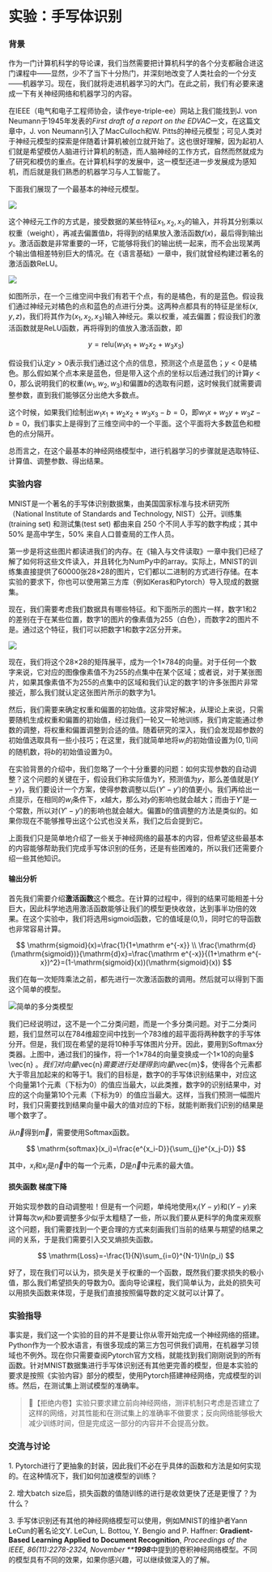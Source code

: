 # 实验：手写体识别

### 背景

作为一门计算机科学的导论课，我们当然需要把计算机科学的各个分支都融合进这门课程中——显然，少不了当下十分热门，并深刻地改变了人类社会的一个分支——机器学习。现在，我们就将走进机器学习的大门。在此之前，我们有必要来速成一下有关神经网络和机器学习的内容。

在IEEE（电气和电子工程师协会，读作eye-triple-ee）网站上我们能找到J. von Neumann于1945年发表的*First draft of a report on the EDVAC*一文，在这篇文章中，J. von Neumann引入了MacCulloch和W. Pitts的神经元模型；可见人类对于神经元模型的探索是伴随着计算机被创立就开始了。这也很好理解，因为起初人们就是希望模仿人脑进行计算机的制造，而人脑神经的工作方式，自然而然就成为了研究和模仿的重点。在计算机科学的发展中，这一模型还进一步发展成为感知机，而后就是我们熟悉的机器学习与人工智能了。

下面我们展现了一个最基本的神经元模型。

![](image/neutron_ggVweM_UZO.svg)

这个神经元工作的方式是，接受数据的某些特征$x_1,x_2,x_3$的输入，并将其分别乘以权重（weight），再减去偏置值$b$，将得到的结果放入激活函数$f(x)$，最后得到输出$y$。激活函数是非常重要的一环，它能够将我们的输出统一起来，而不会出现某两个输出值相差特别巨大的情况。在《语言基础》一章中，我们就曾经构建过著名的激活函数ReLU。

![](image/3dpoints_s-JBENNRYw.svg)

如图所示，在一个三维空间中我们有若干个点，有的是橘色，有的是蓝色。假设我们通过神经元对橘色的点和蓝色的点进行分类。这两种点都具有的特征是坐标$(x,y,z)$，我们将其作为$(x_1, x_2, x_3)$输入神经元。乘以权重，减去偏置；假设我们的激活函数就是ReLU函数，再将得到的值放入激活函数，即

$$
y=\mathrm {relu}(w_1x_1+w_2x_2+w_3x_3)
$$

假设我们认定$y>0$表示我们通过这个点的信息，预测这个点是蓝色；$y<0$是橘色。那么假如某个点本来是蓝色，但是带入这个点的坐标以后通过我们的计算$y<0$，那么说明我们的权重$(w_1, w_2, w_3)$和偏置$b$的选取有问题，这时候我们就需要调整参数，直到我们能够区分出绝大多数点。

这个时候，如果我们绘制出$w_1x_1+w_2x_2+w_3x_3-b=0$，即$w_1x+w_2y+w_3z-b=0$，我们事实上是得到了三维空间中的一个平面。这个平面将大多数蓝色和橙色的点分隔开。

总而言之，在这个最基本的神经网络模型中，进行机器学习的步骤就是选取特征、计算值、调整参数、得出结果。

### 实验内容

MNIST是一个著名的手写体识别数据集，由美国国家标准与技术研究所（National Institute of Standards and Technology, NIST）公开。训练集 (training set) 和测试集(test set) 都由来自 250 个不同人手写的数字构成；其中 50% 是高中学生，50% 来自人口普查局的工作人员。

第一步是将这些图片都读进我们的内存。在《输入与文件读取》一章中我们已经了解了如何将这些文件读入，并且转化为NumPy中的array。实际上，MNIST的训练集直接提供了60000张28×28的图片，它们都以二进制的方式进行存储。在本实验的要求下，你也可以使用第三方库（例如Keras和Pytorch）导入现成的数据集。

现在，我们需要考虑我们数据具有哪些特征。和下面所示的图片一样，数字1和2的差别在于在某些位置，数字1的图片的像素值为255（白色），而数字2的图片不是。通过这个特征，我们可以把数字1和数字2区分开来。

![](image/array12_1xH0tcTMCJ.svg)

现在，我们将这个28×28的矩阵展平，成为一个1×784的向量。对于任何一个数字来说，它对应的图像像素值不为255的点集中在某个区域；或者说，对于某张图片，如果其像素值不为255的点集中的区域和我们认定的数字1的许多张图片非常接近，那么我们就认定这张图片所示的数字为1。

然后，我们需要来确定权重和偏置的初始值。这非常好解决，从理论上来说，只需要随机生成权重和偏置的初始值，经过我们一轮又一轮地训练，我们肯定能通过参数的调整，将权重和偏置调整到合适的值。随着研究的深入，我们会发现超参数的初始值选取具有一些小技巧；在这里，我们就简单地将$w_i$的初始值设置为$(0, 1)$间的随机数，将$b$的初始值设置为$0$。

在实验背景的介绍中，我们忽略了一个十分重要的问题：如何实现参数的自动调整？这个问题的关键在于，假设我们称实际值为$Y$，预测值为$y$，那么差值就是$(Y-y)$，我们要设计一个方案，使得参数调整以后$(Y'-y')$的值更小。我们再给出一点提示，在相同的$w_i$条件下，$x$越大，那么对$y$的影响也就会越大；而由于$Y'$是一个常数，所以对$(Y'-y')$的影响也就会越大。偏置$b$的值调整的方法是类似的。如果你现在不能够推导出这个公式也没关系，我们之后会提到它。

上面我们只是简单地介绍了一些关于神经网络的最基本的内容，但希望这些最基本的内容能够帮助我们完成手写体识别的任务，还是有些困难的，所以我们还需要介绍一些其他知识。

#### 输出分析

首先我们需要介绍**激活函数**这个概念。在计算的过程中，得到的结果可能相差十分巨大，因此科学地选用激活函数能够让我们的模型更快收敛，达到事半功倍的效果。在这个实验中，我们将选用sigmoid函数，它的值域是(0,1)，同时它的导函数也非常容易计算。

$$
\mathrm{sigmoid}(x)=\frac{1}{1+\mathrm e^{-x}} \\ 
\frac{\mathrm{d}(\mathrm{sigmoid})}{\mathrm{d}x}=\frac{\mathrm e^{-x}}{(1+\mathrm e^{-x})^2}=(1-\mathrm{sigmoid}(x))(\mathrm{sigmoid}(x))
$$

我们在每一次矩阵乘法之前，都先进行一次激活函数的调用。然后就可以得到下面这个简单的模型。

![简单的多分类模型](image/model_kHFjPqDiia.svg "简单的多分类模型")

我们已经说明过，这不是一个二分类问题，而是一个多分类问题。对于二分类问题，我们显然可以在784维超空间中找到一个783维的超平面将两种数字的手写体分开。但是，我们现在希望的是将10种手写体图片分开。因此，要用到Softmax分类器。上图中，通过我们的操作，将一个1×784的向量变换成一个1×10的向量$ \vec{n}  $。我们对向量$\vec{n}$需要进行处理得到向量$\vec{m}$，使得各个元素都大于零且加起来的和等于1。我们的目标是，数字0的手写体识别结果中，对应这个向量第1个元素（下标为0）的值应当最大，以此类推，数字9的识别结果中，对应的这个向量第10个元素（下标为9）的值应当最大。这样，当我们预测一幅图片时，我们只需要找到结果向量中最大的值对应的下标，就能判断我们识别的结果是哪个数字了。

从$\vec{n}$得到$\vec{m}$，需要使用Softmax函数。

$$
\mathrm{softmax}(x_i)=\frac{e^{x_i-D}}{\sum_{j}e^{x_j-D}}
$$

其中，$x_i$和$x_j$是$\vec{n}$中的每一个元素，$D$是$\vec{n}$中元素的最大值。

#### 损失函数 梯度下降

开始实现参数的自动调整啦！但是有一个问题，单纯地使用$x_i(Y-y)$和$(Y-y)$来计算每次$w_i$和$b$要调整多少似乎太粗糙了一些，所以我们要从更科学的角度来观察这个问题，我们需要找到一个更合理的方式来刻画我们当前的结果与期望的结果之间的关系，于是我们需要引入交叉熵损失函数。

$$
\mathrm{Loss}=-\frac{1}{N}\sum_{i=0}^{N-1}\ln(p_i)
$$

好了，现在我们可以认为，损失是关于权重的一个函数，既然我们要求损失的极小值，那么我们希望损失的导数为0。面向导论课程，我们简单认为，此处的损失可以用损失函数来体现，于是我们直接按照偏导数的定义就可以计算了。

### 实验指导

事实是，我们这一个实验的目的并不是要让你从零开始完成一个神经网络的搭建。Python作为一个胶水语言，有很多现成的第三方包可供我们调用，在机器学习领域也不例外。现在你只需要查阅Pytorch官方文档，就能找到我们刚刚说到的所有函数。针对MNIST数据集进行手写体识别还有其他更完善的模型，但是本实验的要求是按照《实验内容》部分的模型，使用Pytorch搭建神经网络，完成模型的训练。然后，在测试集上测试模型的准确率。

> 🍈【拒绝内卷】实验只要求建立前向神经网络，测评机制只考虑是否建立了这样的网络，对其性能和在测试集上的准确率不做要求；反向网络能够极大减少训练时间，但是完成这一部分的内容并不会提高分数。

### 交流与讨论

1\. Pytorch进行了更抽象的封装，因此我们不必在乎具体的函数和方法是如何实现的。在这种情况下，我们如何加速模型的训练？

2\. 增大batch size后，损失函数的值随训练的进行是收敛更快了还是更慢了？为什么？

3\. 手写体识别还有其他的神经网络模型可以使用，例如MNIST的维护者Yann LeCun的著名论文Y. LeCun, L. Bottou, Y. Bengio and P. Haffner: **Gradient-Based Learning Applied to Document Recognition**, *Proceedings of the IEEE, 86(11):2278-2324, November \*\***1998***中提到的卷积神经网络模型。不同的模型具有不同的效果，如果你感兴趣，可以继续做深入的了解。
